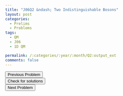 ```yaml
---
title: "J06Q2 &ndash; Two Indistinguishable Bosons"
layout: post
categories:
  - Prelims
  - Problems
tags:
  - QM
  - J06
  - 1D QM

permalink: /:categories/:year/:month/Q2:output_ext
comments: false
---
```

<object data="2006J2Q.pdf" type="application/pdf" width="100%" height="500"></object>

<div class='navbar'>
	<div float='left'><button onclick="window.location='Q1.html'" >Previous Problem</button></div>
	<div float='center'><button onclick="window.location='https://princetonprelim.com/prelim/16/'">Check for solutions</button></div>
	<div float='right'><button onclick="window.location='Q3.html'" > Next Problem</button></div>
</div>
